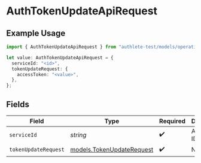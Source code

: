 # AuthTokenUpdateApiRequest

## Example Usage

```typescript
import { AuthTokenUpdateApiRequest } from "authlete-test/models/operations";

let value: AuthTokenUpdateApiRequest = {
  serviceId: "<id>",
  tokenUpdateRequest: {
    accessToken: "<value>",
  },
};
```

## Fields

| Field                                                           | Type                                                            | Required                                                        | Description                                                     |
| --------------------------------------------------------------- | --------------------------------------------------------------- | --------------------------------------------------------------- | --------------------------------------------------------------- |
| `serviceId`                                                     | *string*                                                        | :heavy_check_mark:                                              | A service ID.                                                   |
| `tokenUpdateRequest`                                            | [models.TokenUpdateRequest](../../models/tokenupdaterequest.md) | :heavy_check_mark:                                              | N/A                                                             |